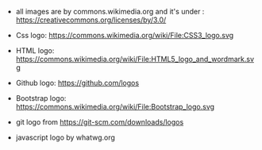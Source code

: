 - all images are by commons.wikimedia.org and it's under : https://creativecommons.org/licenses/by/3.0/
- Css logo: https://commons.wikimedia.org/wiki/File:CSS3_logo.svg
- HTML logo: https://commons.wikimedia.org/wiki/File:HTML5_logo_and_wordmark.svg
- Github logo: https://github.com/logos
- Bootstrap logo: https://commons.wikimedia.org/wiki/File:Bootstrap_logo.svg

- git logo from https://git-scm.com/downloads/logos

- javascript logo by whatwg.org
